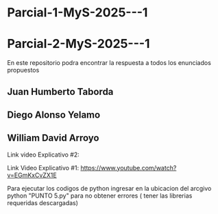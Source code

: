 ﻿# Parcial-1-MyS-2025---1
# Parcial-2-MyS-2025---1

En este repositorio podra encontrar la respuesta a todos los enunciados propuestos

## Juan Humberto Taborda 
## Diego Alonso Yelamo
## William David Arroyo

Link video Explicativo #2: 

Link Video Explicativo #1: https://www.youtube.com/watch?v=EGmKxCvZX1E 


Para ejecutar los codigos de python ingresar en la ubicacion del arcgivo python "PUNTO 5.py" para no obtener errores ( tener las librerias requeridas descargadas)